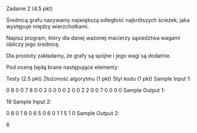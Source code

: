 Zadanie 2 (4.5 pkt)

Średnicą grafu nazywamy największą odległość najkrótszych ścieżek, jaka występuje między wierzchołkami.

Napisz program, który dla danej ważonej macierzy sąsiedztwa wagami obliczy jego średnicę.

Dla prostoty zakładamy, że grafy są spójne i jego wagi są dodatnie.

Pod ocenę będą brane następujące elementy:

Testy (2.5 pkt)
Złożoność algorytmu (1 pkt)
Styl kodu (1 pkt)
Sample Input 1:

0 8 0 0 7
8 0 0 2 0
0 0 0 2 0
0 2 2 0 0
7 0 0 0 0
Sample Output 1:

19
Sample Input 2:

0 8 0 1
8 0 6 5
0 6 0 1
1 5 1 0
Sample Output 2:

6